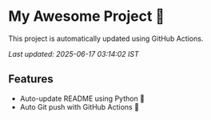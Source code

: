 # My Awesome Project 🚀

This project is automatically updated using GitHub Actions.

_Last updated: 2025-06-17 03:14:02 IST_

## Features
- Auto-update README using Python 🐍
- Auto Git push with GitHub Actions 🤖
